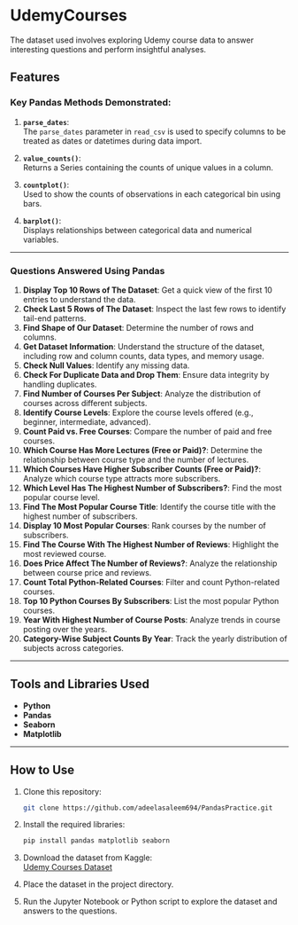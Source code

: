 

# UdemyCourses
The dataset used involves exploring Udemy course data to answer interesting questions and perform insightful analyses.  

## Features  

### Key Pandas Methods Demonstrated:  
1. **`parse_dates`**:  
   The `parse_dates` parameter in `read_csv` is used to specify columns to be treated as dates or datetimes during data import.  

2. **`value_counts()`**:  
   Returns a Series containing the counts of unique values in a column.  

3. **`countplot()`**:  
   Used to show the counts of observations in each categorical bin using bars.  

4. **`barplot()`**:  
   Displays relationships between categorical data and numerical variables.  

---

### Questions Answered Using Pandas  

1. **Display Top 10 Rows of The Dataset**: Get a quick view of the first 10 entries to understand the data.  
2. **Check Last 5 Rows of The Dataset**: Inspect the last few rows to identify tail-end patterns.  
3. **Find Shape of Our Dataset**: Determine the number of rows and columns.  
4. **Get Dataset Information**: Understand the structure of the dataset, including row and column counts, data types, and memory usage.  
5. **Check Null Values**: Identify any missing data.  
6. **Check For Duplicate Data and Drop Them**: Ensure data integrity by handling duplicates.  
7. **Find Number of Courses Per Subject**: Analyze the distribution of courses across different subjects.  
8. **Identify Course Levels**: Explore the course levels offered (e.g., beginner, intermediate, advanced).  
9. **Count Paid vs. Free Courses**: Compare the number of paid and free courses.  
10. **Which Course Has More Lectures (Free or Paid)?**: Determine the relationship between course type and the number of lectures.  
11. **Which Courses Have Higher Subscriber Counts (Free or Paid)?**: Analyze which course type attracts more subscribers.  
12. **Which Level Has The Highest Number of Subscribers?**: Find the most popular course level.  
13. **Find The Most Popular Course Title**: Identify the course title with the highest number of subscribers.  
14. **Display 10 Most Popular Courses**: Rank courses by the number of subscribers.  
15. **Find The Course With The Highest Number of Reviews**: Highlight the most reviewed course.  
16. **Does Price Affect The Number of Reviews?**: Analyze the relationship between course price and reviews.  
17. **Count Total Python-Related Courses**: Filter and count Python-related courses.  
18. **Top 10 Python Courses By Subscribers**: List the most popular Python courses.  
19. **Year With Highest Number of Course Posts**: Analyze trends in course posting over the years.  
20. **Category-Wise Subject Counts By Year**: Track the yearly distribution of subjects across categories.  

---

## Tools and Libraries Used  

- **Python**  
- **Pandas**  
- **Seaborn**  
- **Matplotlib**  

---

## How to Use  

1. Clone this repository:  
   ```bash  
   git clone https://github.com/adeelasaleem694/PandasPractice.git  
   ```  

2. Install the required libraries:  
   ```bash  
   pip install pandas matplotlib seaborn  
   ```  

3. Download the dataset from Kaggle:  
   [Udemy Courses Dataset](https://www.kaggle.com/datasets/andrewmvd/udemy-courses)  

4. Place the dataset in the project directory.  

5. Run the Jupyter Notebook or Python script to explore the dataset and answers to the questions.  

